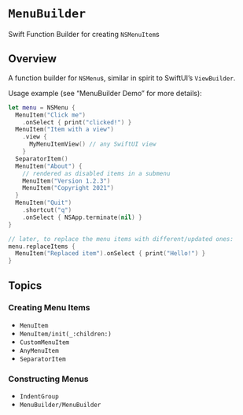 # ``MenuBuilder``

Swift Function Builder for creating `NSMenuItem`s


## Overview

A function builder for `NSMenu`s, similar in spirit to SwiftUI’s `ViewBuilder`.

Usage example (see “MenuBuilder Demo” for more details):

```swift
let menu = NSMenu {
  MenuItem("Click me")
    .onSelect { print("clicked!") } 
  MenuItem("Item with a view")
    .view {
      MyMenuItemView() // any SwiftUI view
    }
  SeparatorItem()
  MenuItem("About") {
    // rendered as disabled items in a submenu
    MenuItem("Version 1.2.3")
    MenuItem("Copyright 2021")
  }
  MenuItem("Quit")
    .shortcut("q")
    .onSelect { NSApp.terminate(nil) }
}

// later, to replace the menu items with different/updated ones:
menu.replaceItems {
  MenuItem("Replaced item").onSelect { print("Hello!") }
}
```

## Topics

### Creating Menu Items

- ``MenuItem``
- ``MenuItem/init(_:children:)``
- ``CustomMenuItem``
- ``AnyMenuItem``
- ``SeparatorItem``

### Constructing Menus

- ``IndentGroup``
- ``MenuBuilder/MenuBuilder``
